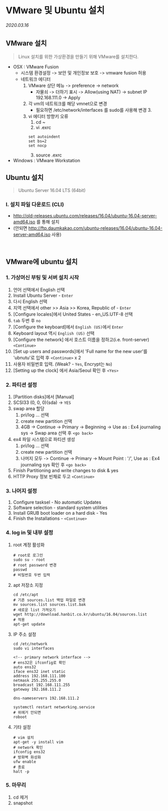# VMware 및 Ubuntu 설치

###### 2020.03.16

## VMware 설치
> Linux 설치를 위한 가상환경을 만들기 위해 VMware를 설치한다.
-  OSX : VMware Fusion
   -  시스템 환경설정 -> 보안 및 개인정보 보호 -> vmware fusion 허용
   -  네트워크 에디터
       1. VMware 상단 메뉴 -> preference -> network
            - 자물쇠 -> 더하기 표시 -> Allow(using NAT) -> subnet IP 192.168.111.0 -> Apply
       2. 각 vm의 네트워크를 해당 vmnet으로 변경
            - 필요하면 /etc/network/interfaces 를 sudo를 사용해 변경 3.
       3. vi 에디터 방향키 오류
          1. cd ~
          2. vi .exrc
            ```shell
            set autoindent
            set bs=2
            set nocp
            ```
          3. source .exrc
-  Windows : VMware Workstation

## Ubuntu 설치
> Ubuntu Server 16.04 LTS (64bit)
### I. 설치 파일 다운로드 (CLI)
- http://old-releases.ubuntu.com/releases/16.04/ubuntu-16.04-server-amd64.iso 를 통해 설치
- (안되면 http://ftp.daumkakao.com/ubuntu-releases/16.04/ubuntu-16.04-server-amd64.iso 사용)


<br />

## VMware에 ubuntu 설치

### 1. 가상머신 부팅 및 서버 설치 시작

1. 언어 선택에서 English 선택
2. Install Ubuntu Server - `Enter`
3. 다시 English 선택
4. 지역 선택에서 other >> Asia >> Korea, Republic of - `Enter`
5. [Configure locales]에서 United States - en_US.UTF-8 선택
6. `tab` 두번 후 `no`
7. [Configure the keyboard]에서 `English (US)`에서 `Enter`
8. Keyboard layout 역시 `English (US)` 선택
9. [Configure the network] 에서 호스트 이름을 정하고(i.e. front-server) `<Continue>`
10. [Set up users and passwords]에서 'Full name for the new user'를 'ubnutu'로 입력 후 `<Continue>` x 2
11. 사용자 비밀번호 입력. (Weak? - `Yes`, Encrypt는 `No`)
12. [Setting up the clock] 에서 Asia/Seoul 확인 후 `<Yes>`

### 2. 파티션 설정

1. [Partition disks]에서 [Manual]
2. SCSI33 (0, 0, 0)(sda) -> `YES`
3. swap area 할당
   1. pri/log ... 선택
   2. create new partition 선택
   3. 4GB -> Continue -> Primary -> Beginning -> Use as : Ex4 journaling sys -> Swap area 선택 후 `<go back>`
4. ex4 파일 시스템으로 파티션 생성
   1. pri/log ... 선택
   2. create new partition 선택
   3. 나머지 모두 -> Continue -> Primary -> Mount Point : '/', Use as : Ex4 journaling sys 확인 후 `<go back>`
5. Finish Partitioning and write changes to disk & yes
6. HTTP Proxy 정보 빈채로 두고 `<Continue>`

### 3. 나머지 설정

1. Configure tasksel - No automatic Updates
2. Software selection - standard system utilities
3. Install GRUB boot loader on a hard disk - Yes
4. Finish the Installations - `<Continue>`

### 4. log in 및 내부 설정

1. root 계정 활성화
   ```shell
   # root로 로그인
   sudo su - root
   # root password 변경
   passwd
   # 비밀번호 두번 입력
   ```
2. apt 저장소 지정
   ```shell
   cd /etc/apt
   # 기존 sources.list 백업 파일로 변경
   mv sources.list sources.list.bak
   # 새로운 list 가져오기
   wget http://download.hanbit.co.kr/ubuntu/16.04/sources.list
   # 적용
   apt-get update
   ```
3. IP 주소 설정
   ```shell
   cd /etc/network
   sudo vi interfaces
   ```
   ```vi
   <!-- primary network interface -->
   # ens32은 ifconfig로 확인
   auto ens32
   iface ens32 inet static
   address 192.168.111.100
   netmask 255.255.255.0
   broadcast 192.168.111.255
   gateway 192.168.111.2

   dns-nameservers 192.168.111.2
   ```
   ```shell
   systemctl restart networking.service
   # 위에거 안되면
   roboot
   ```
4. 기타 설정
   ```shell
   # vim 설치
   apt-get -y install vim
   # network 확인
   ifconfig ens32
   # 방화벽 화성화
   ufw enable
   # 종료
   halt -p

### 5. 마무리
1. cd 제거
2. snapshot